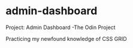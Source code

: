 # admin-dashboard

Project: Admin Dashboard
-The Odin Project

Practicing my newfound knowledge of CSS GRID
